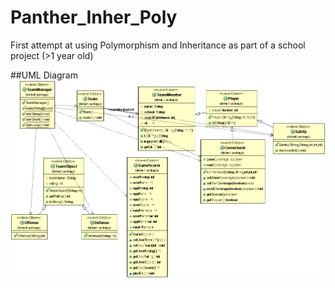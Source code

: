 # Panther_Inher_Poly
First attempt at using Polymorphism and Inheritance as part of a school project (>1 year old)

##UML Diagram
![UML Diagram](https://github.com/Kilo59/Panther_Inher_Poly/blob/master/TeamManagerUML.gif?raw=true)
